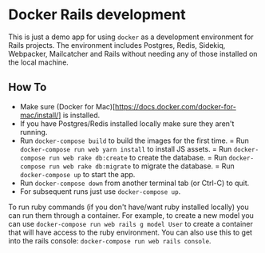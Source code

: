 # Docker Rails development

This is just a demo app for using `docker` as a development environment for
Rails projects. The environment includes Postgres, Redis, Sidekiq, Webpacker,
Mailcatcher and Rails without needing any of those installed on the local
machine.

## How To

- Make sure (Docker for Mac)[https://docs.docker.com/docker-for-mac/install/] is
  installed.
- If you have Postgres/Redis installed locally make sure they aren't running.
- Run `docker-compose build` to build the images for the first time.
= Run `docker-compose run web yarn install` to install JS assets.
= Run `docker-compose run web rake db:create` to create the database.
= Run `docker-compose run web rake db:migrate` to migrate the database.
= Run `docker-compose up` to start the app.
- Run `docker-compose down` from another terminal tab (or Ctrl-C) to quit.
- For subsequent runs just use `docker-compose up`.

To run ruby commands (if you don't have/want ruby installed locally) you can
run them through a container. For example, to create a new model you can use
`docker-compose run web rails g model User` to create a container that will
have access to the ruby environment. You can also use this to get into the rails
console: `docker-compose run web rails console`.
